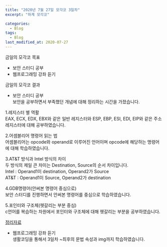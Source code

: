 ```yaml
---
title: "2020년 7월 27일 모각코 3일차"
excerpt: "하계 모각코"

categories:
  - Blog
tags:
  - Blog
last_modified_at: 2020-07-27
---
```


금일의 모각코 목표    

- 보안 스터디 공부  
- 웹프로그래밍 강좌 듣기     

금일의 모각코 결과  

- 보안 스터디 공부  
보안을 공부하면서 부족했던 개념에 대해 정리하는 시간을 가졌습니다.  

1.레지스터 별 역활    
EAX, ECX, EDX, EBX와 같은 일반 레지스터와 ESP, EBP, ESI, EDI, EIP와 같은 주소 레지스터에 대해 공부하였습니다.  

2.어셈블리어 명령어 읽는 법    
어셈블리어는 opcode와 operand로 이루어진 언어이며 opcode에 해당하는 명령어에 대해 학습하였습니다.  

3.AT&T 방식과 Intel 방식의 차이  
두 방식의 제일 큰 차이는 Destination, Source의 순서 차이입니다.    
Intel : Operand1이 destination, Operand2가 Source    
AT&T : Operand1이 Source, Operand2가 destination  

4.GDB명령어(안써본 명령어 중심으로)    
보안 스터디를 진행하면서 안써본 명령어를 중심으로 학습하였습니다.  

5.포인터와 구조체(헷갈리는 부분 중심)    
c언어를 복습하는 차원에서 포인터와 구조체에 대해 헷갈리는 부분을 공부하였습니다.  

[정리자료](https://joyunhyeok.github.io/JoWorld.github.io/blog/1%EC%9D%BC%EC%B0%A8-post/)  



- 웹프로그래밍 강좌 듣기    
생활코딩을 통해서 3일차 ~최후의 문법 속성과 img까지 학습하였습니다.  
